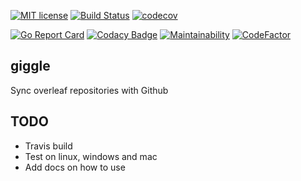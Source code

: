 [![MIT license](http://img.shields.io/badge/license-MIT-brightgreen.svg)](http://opensource.org/licenses/MIT) [![Build Status](https://travis-ci.com/mangalaman93/giggle.svg?branch=master)](https://travis-ci.com/mangalaman93/giggle) [![codecov](https://codecov.io/gh/mangalaman93/giggle/branch/master/graph/badge.svg)](https://codecov.io/gh/mangalaman93/giggle)

 [![Go Report Card](https://goreportcard.com/badge/github.com/mangalaman93/giggle)](https://goreportcard.com/report/github.com/mangalaman93/giggle) [![Codacy Badge](https://api.codacy.com/project/badge/Grade/9933553bc3fb433d8d007cd917a64d90)](https://www.codacy.com/app/mangalaman93/giggle?utm_source=github.com&amp;utm_medium=referral&amp;utm_content=mangalaman93/giggle&amp;utm_campaign=Badge_Grade) [![Maintainability](https://api.codeclimate.com/v1/badges/b3e1b2f184edd8150ddd/maintainability)](https://codeclimate.com/github/mangalaman93/giggle/maintainability) [![CodeFactor](https://www.codefactor.io/repository/github/mangalaman93/giggle/badge)](https://www.codefactor.io/repository/github/mangalaman93/giggle)

## giggle

Sync overleaf repositories with Github

## TODO

* Travis build
* Test on linux, windows and mac
* Add docs on how to use
